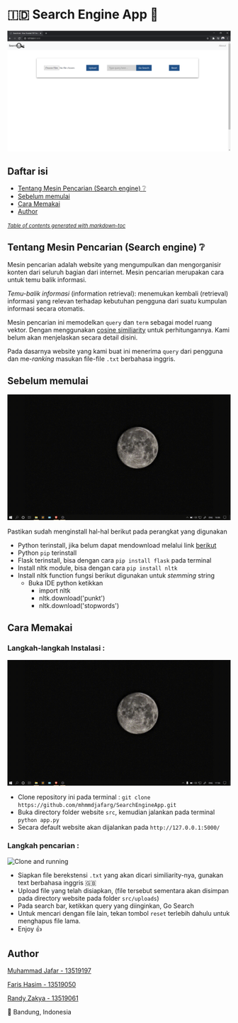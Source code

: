 # 🇮🇩 Search Engine App :speech_balloon:
![halaman pertama Search.txt](/readme-material/homepage.png)

## Daftar isi
- [Tentang Mesin Pencarian (Search engine) :grey_question:](#tentang-mesin-pencarian-search-engine-grey_question)
- [Sebelum memulai](#sebelum-memulai)
- [Cara Memakai](#cara-memakai)
- [Author](#author)

<small><i><a href='http://ecotrust-canada.github.io/markdown-toc/'>Table of contents generated with markdown-toc</a></i></small>


## Tentang Mesin Pencarian (Search engine) :grey_question:
Mesin pencarian adalah website yang mengumpulkan dan mengorganisir konten dari seluruh bagian dari internet.
Mesin pencarian merupakan cara untuk temu balik informasi.

*Temu-balik informasi* (information retrieval): menemukan kembali (retrieval) informasi yang relevan terhadap kebutuhan pengguna dari suatu kumpulan informasi secara otomatis.

Mesin pencarian ini memodelkan `query` dan `term` sebagai model ruang vektor. Dengan menggunakan [cosine similiarity](https://en.wikipedia.org/wiki/Cosine_similarity) untuk perhitungannya. Kami belum akan menjelaskan secara detail disini.

Pada dasarnya website yang kami buat ini menerima `query` dari pengguna dan me-*ranking* masukan file-file `.txt` berbahasa inggris.

## Sebelum memulai

![installation tutorial](/readme-material/installation.gif)

Pastikan sudah menginstall hal-hal berikut pada perangkat yang digunakan
- Python terinstall, jika belum dapat mendownload melalui link [berikut](https://www.python.org/downloads/)
- Python `pip` terinstall
- Flask terinstall, bisa dengan cara `pip install flask` pada terminal
- Install nltk module, bisa dengan cara `pip install nltk`
- Install nltk function fungsi berikut digunakan untuk *stemming* string
    - Buka IDE python ketikkan
        - import nltk
        - nltk.download('punkt')
        - nltk.download('stopwords')

## Cara Memakai

### Langkah-langkah Instalasi :
![Clone and running](/readme-material/clone.gif)

- Clone repository ini pada terminal : `git clone https://github.com/mhmmdjafarg/SearchEngineApp.git`
- Buka directory folder website `src`, kemudian jalankan pada terminal `python app.py`
- Secara default website akan dijalankan pada `http://127.0.0.1:5000/`


### Langkah pencarian :
![Clone and running](/readme-material/search.gif)

- Siapkan file berekstensi `.txt` yang akan dicari similiarity-nya, gunakan text berbahasa inggris :gb:
- Upload file yang telah disiapkan, (file tersebut sementara akan disimpan pada directory website pada folder `src/uploads`)
- Pada search bar, ketikkan query yang diinginkan, Go Search
- Untuk mencari dengan file lain, tekan tombol `reset` terlebih dahulu untuk menghapus file lama.
- Enjoy :thumbsup:

## Author

[Muhammad Jafar - 13519197](https://github.com/mhmmdjafarg)

[Faris Hasim - 13519050](https://github.com/farishasim)

[Randy Zakya - 13519061](https://github.com/rdyzakya)

📌 Bandung, Indonesia



